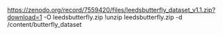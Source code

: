 https://zenodo.org/record/7559420/files/leedsbutterfly_dataset_v1.1.zip?download=1 -O leedsbutterfly.zip
!unzip leedsbutterfly.zip -d /content/butterfly_dataset
